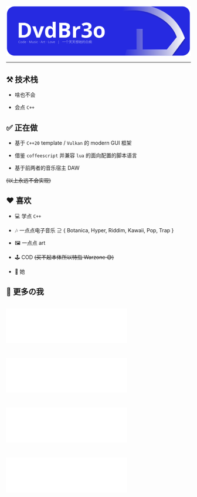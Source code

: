 ![](assets/svg/banner.svg)

---

## ⚒️ 技术栈

- 啥也不会

- 会点 `C++`

## ✅ 正在做

- 基于 `C++20` template / `Vulkan` 的 modern GUI 框架

- 借鉴 `coffeescript` 并兼容 `lua` 的面向配置的脚本语言

- 基于前两者的音乐宿主 DAW

~~(以上永远不会实现)~~

## ❤️ 喜欢

- 💻 学点 `C++`

- 🎶 一点点电子音乐 ⊇ { Botanica, Hyper, Riddim, Kawaii, Pop, Trap }

- 🖼️ 一点点 art

- 🕹️ COD ~~(买不起本体所以特指 Warzone 😅)~~

- 💌 她
  
## 🔗 更多の我

<div style="display: grid; gap: 10px; grid-template-columns: repeat(auto-fit, minmax(270px, 330px));">

[![](partials/cardlinks/blog.svg)](https://blog.dvdbr3o.top/)

[![](partials/cardlinks/zhihu.svg)](https://www.zhihu.com/people/davidbro)

[![](partials/cardlinks/mastodon.svg)](https://mastodon.social/@dvdbr3o)

[![](partials/cardlinks/bilibili.svg)](https://space.bilibili.com/357237146)

</div>
